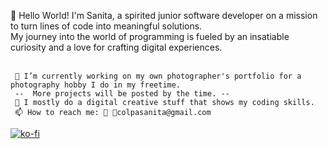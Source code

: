 

👋 Hello World! I'm Sanita, a spirited junior software developer on a mission to turn lines of code into meaningful solutions.<br>
    My journey into the world of programming is fueled by an insatiable curiosity and a love for crafting digital experiences. <br><br>
    
     
     🔭 I’m currently working on my own photographer's portfolio for a photography hobby I do in my freetime. 
     --  More projects will be posted by the time. -- 
     🚀 I mostly do a digital creative stuff that shows my coding skills.
     📫 How to reach me: 🐤 📧colpasanita@gmail.com

[![ko-fi](https://ko-fi.com/img/githubbutton_sm.svg)](https://ko-fi.com/sanitadev)

